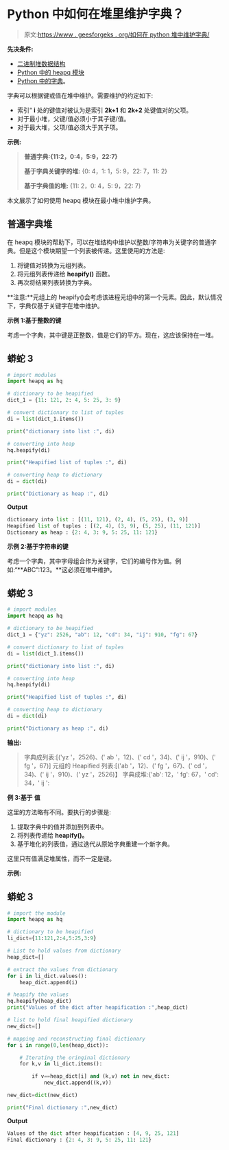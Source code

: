 # Python 中如何在堆里维护字典？

> 原文:[https://www . geesforgeks . org/如何在 python 堆中维护字典/](https://www.geeksforgeeks.org/how-to-maintain-dictionary-in-a-heap-in-python/)

**先决条件:**

*   [二进制堆数据结构](https://www.geeksforgeeks.org/binary-heap/)
*   [Python 中的 heapq 模块](https://www.geeksforgeeks.org/heap-queue-or-heapq-in-python/)
*   [Python 中的字典](https://www.geeksforgeeks.org/python-dictionary/)。

字典可以根据键或值在堆中维护。需要维护的约定如下:

*   索引“ **i** 处的键值对被认为是索引 **2k+1** 和 **2k+2** 处键值对的父项。
*   对于最小堆，父键/值必须小于其子键/值。
*   对于最大堆，父项/值必须大于其子项。

**示例:**

> **普通字典:{11:2，0:4，5:9，22:7}**
> 
> **基于字典关键字的堆:** {0: 4，1: 1，5: 9，22: 7，11: 2}
> 
> **基于字典值的堆:** {11: 2，0: 4，5: 9，22: 7}

本文展示了如何使用 heapq 模块在最小堆中维护字典。

## 普通字典堆

在 heapq 模块的帮助下，可以在堆结构中维护以整数/字符串为关键字的普通字典。但是这个模块期望一个列表被传递。这里使用的方法是:

1.  将键值对转换为元组列表。
2.  将元组列表传递给 **heapify()** 函数。
3.  再次将结果列表转换为字典。

**注意:**元组上的 heapify()会考虑该进程元组中的第一个元素。因此，默认情况下，字典仅基于关键字在堆中维护。

**示例 1:基于整数的键**

考虑一个字典，其中键是正整数，值是它们的平方。现在，这应该保持在一堆。

## 蟒蛇 3

```py
# import modules
import heapq as hq

# dictionary to be heapified
dict_1 = {11: 121, 2: 4, 5: 25, 3: 9}

# convert dictionary to list of tuples
di = list(dict_1.items())

print("dictionary into list :", di)

# converting into heap
hq.heapify(di)

print("Heapified list of tuples :", di)

# converting heap to dictionary
di = dict(di)

print("Dictionary as heap :", di)
```

**Output**

```py
dictionary into list : [(11, 121), (2, 4), (5, 25), (3, 9)]
Heapified list of tuples : [(2, 4), (3, 9), (5, 25), (11, 121)]
Dictionary as heap : {2: 4, 3: 9, 5: 25, 11: 121}
```

**示例 2:基于字符串的键**

考虑一个字典，其中字母组合作为关键字，它们的编号作为值。例如:“**ABC”:123。**这必须在堆中维护。

## 蟒蛇 3

```py
# import modules
import heapq as hq

# dictionary to be heapified
dict_1 = {"yz": 2526, "ab": 12, "cd": 34, "ij": 910, "fg": 67}

# convert dictionary to list of tuples
di = list(dict_1.items())

print("dictionary into list :", di)

# converting into heap
hq.heapify(di)

print("Heapified list of tuples :", di)

# converting heap to dictionary
di = dict(di)

print("Dictionary as heap :", di)
```

**输出:**

> 字典成列表:[('yz '，2526)、(' ab '，12)、(' cd '，34)、(' ij '，910)、(' fg '，67)]
> 元组的 Heapified 列表:[('ab '，12)、(' fg '，67)、(' cd '，34)、(' ij '，910)、(' yz '，2526)】
> 字典成堆:{'ab': 12，' fg': 67，' cd': 34，' ij ':

**例 3:基于** **值**

这里的方法略有不同。要执行的步骤是:

1.  提取字典中的值并添加到列表中。
2.  将列表传递给 **heapify()。**
3.  基于堆化的列表值，通过迭代从原始字典重建一个新字典。

这里只有值满足堆属性，而不一定是键。

**示例:**

## 蟒蛇 3

```py
# import the module
import heapq as hq

# dictionary to be heapified
li_dict={11:121,2:4,5:25,3:9}

# List to hold values from dictionary
heap_dict=[]

# extract the values from dictionary
for i in li_dict.values():
    heap_dict.append(i)

# heapify the values
hq.heapify(heap_dict)  
print("Values of the dict after heapification :",heap_dict)

# list to hold final heapified dictionary
new_dict=[]

# mapping and reconstructing final dictionary
for i in range(0,len(heap_dict)):

    # Iterating the oringinal dictionary
    for k,v in li_dict.items():

        if v==heap_dict[i] and (k,v) not in new_dict:
            new_dict.append((k,v))

new_dict=dict(new_dict)

print("Final dictionary :",new_dict)
```

**Output**

```py
Values of the dict after heapification : [4, 9, 25, 121]
Final dictionary : {2: 4, 3: 9, 5: 25, 11: 121}
```